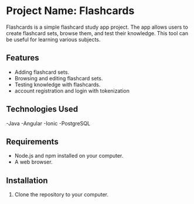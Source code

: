 # Project Name: Flashcards

Flashcards is a simple flashcard study app project. The app allows users to create flashcard sets, browse them, and test their knowledge. This tool can be useful for learning various subjects.

## Features

- Adding flashcard sets.
- Browsing and editing flashcard sets.
- Testing knowledge with flashcards.
- account registration and login with tokenization

## Technologies Used
-Java
-Angular
-Ionic
-PostgreSQL

## Requirements

- Node.js and npm installed on your computer.
- A web browser.

## Installation

1. Clone the repository to your computer.
